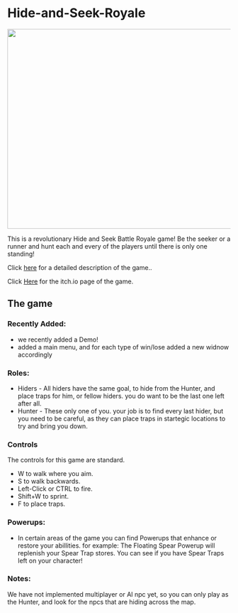 # Hide-and-Seek-Royale

<img src="Pictures/main.png" width="900" height="450">

This is a revolutionary Hide and Seek Battle Royale game! Be the seeker or a runner and hunt each and every of the players until there is only one standing!

Click [here](https://github.com/gamedev-srg/Hide-and-Seek-Royale/blob/main/formal-elements.md) for a detailed description of the game..

Click [Here](https://g-r-s.itch.io/hnsr) for the itch.io page of the game.


## The game
### Recently Added:
* we recently added a Demo!
* added a main menu, and for each type of win/lose added a new widnow accordingly
### Roles:
* Hiders - All hiders have the same goal, to hide from the Hunter, and place traps for him, or fellow hiders. you do want to be the last one left after all.
* Hunter - These only one of you. your job is to find every last hider, but you need to be careful, as they can place traps in startegic locations to try and bring you down.

### Controls
The controls for this game are standard. 
* W to walk where you aim. 
* S to walk backwards.
* Left-Click or CTRL to fire.
* Shift+W to sprint.
* F to place traps.

### Powerups:
* In certain areas of the game you can find Powerups that enhance or restore your abillities. 
for example: The Floating Spear Powerup will replenish your Spear Trap stores. You can see if you have Spear Traps left on your character!

### Notes:
We have not implemented multiplayer or AI npc yet, so you can only play as the Hunter, and look for the npcs that are hiding across the map.
